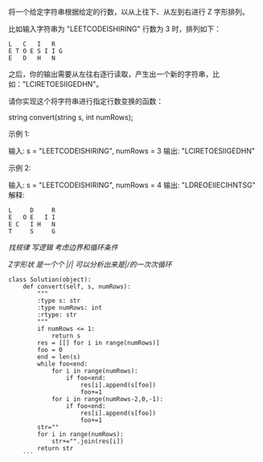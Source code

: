 将一个给定字符串根据给定的行数，以从上往下、从左到右进行 Z 字形排列。

比如输入字符串为 "LEETCODEISHIRING" 行数为 3 时，排列如下：
```
L   C   I   R  
E T O E S I I G  
E   D   H   N  
```
之后，你的输出需要从左往右逐行读取，产生出一个新的字符串，比如："LCIRETOESIIGEDHN"。

请你实现这个将字符串进行指定行数变换的函数：

string convert(string s, int numRows);

示例 1:

输入: s = "LEETCODEISHIRING", numRows = 3
输出: "LCIRETOESIIGEDHN"

示例 2:

输入: s = "LEETCODEISHIRING", numRows = 4
输出: "LDREOEIIECIHNTSG"
解释:
```
L     D     R  
E   O E   I I  
E C   I H   N  
T     S     G  
```


*找规律 写逻辑 考虑边界和循环条件*  


*Z字形状 是一个个 |/| 可以分析出来是|/的一次次循环*  

```
class Solution(object):
    def convert(self, s, numRows):
        """
        :type s: str
        :type numRows: int
        :rtype: str
        """
        if numRows <= 1:
            return s
        res = [[] for i in range(numRows)]
        foo = 0
        end = len(s)
        while foo<end:
            for i in range(numRows):
                if foo<end:
                    res[i].append(s[foo])
                    foo+=1
            for i in range(numRows-2,0,-1):
                if foo<end:
                    res[i].append(s[foo])
                    foo+=1
        str=""
        for i in range(numRows):
            str+="".join(res[i])
        return str
    ```
